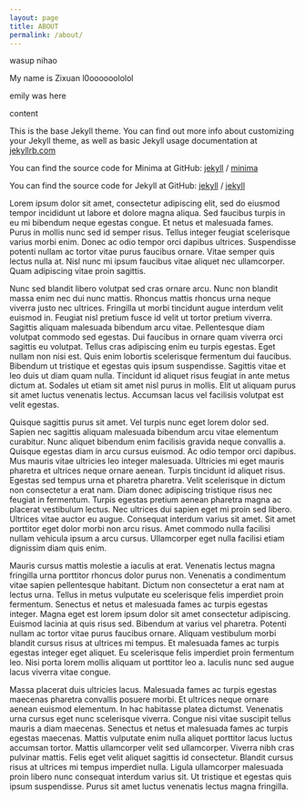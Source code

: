 ```yaml
---
layout: page
title: ABOUT
permalink: /about/
---
```



wasup nihao

My name is Zixuan l0oooooololol

emily was here

content

This is the base Jekyll theme. You can find out more info about customizing your Jekyll theme, as well as basic Jekyll usage documentation at [jekyllrb.com](https://jekyllrb.com/)

You can find the source code for Minima at GitHub:
[jekyll][jekyll-organization] /
[minima](https://github.com/jekyll/minima)

You can find the source code for Jekyll at GitHub:
[jekyll][jekyll-organization] /
[jekyll](https://github.com/jekyll/jekyll)


[jekyll-organization]: https://github.com/jekyll

Lorem ipsum dolor sit amet, consectetur adipiscing elit, sed do eiusmod tempor incididunt ut labore et dolore magna aliqua. Sed faucibus turpis in eu mi bibendum neque egestas congue. Et netus et malesuada fames. Purus in mollis nunc sed id semper risus. Tellus integer feugiat scelerisque varius morbi enim. Donec ac odio tempor orci dapibus ultrices. Suspendisse potenti nullam ac tortor vitae purus faucibus ornare. Vitae semper quis lectus nulla at. Nisl nunc mi ipsum faucibus vitae aliquet nec ullamcorper. Quam adipiscing vitae proin sagittis.

Nunc sed blandit libero volutpat sed cras ornare arcu. Nunc non blandit massa enim nec dui nunc mattis. Rhoncus mattis rhoncus urna neque viverra justo nec ultrices. Fringilla ut morbi tincidunt augue interdum velit euismod in. Feugiat nisl pretium fusce id velit ut tortor pretium viverra. Sagittis aliquam malesuada bibendum arcu vitae. Pellentesque diam volutpat commodo sed egestas. Dui faucibus in ornare quam viverra orci sagittis eu volutpat. Tellus cras adipiscing enim eu turpis egestas. Eget nullam non nisi est. Quis enim lobortis scelerisque fermentum dui faucibus. Bibendum ut tristique et egestas quis ipsum suspendisse. Sagittis vitae et leo duis ut diam quam nulla. Tincidunt id aliquet risus feugiat in ante metus dictum at. Sodales ut etiam sit amet nisl purus in mollis. Elit ut aliquam purus sit amet luctus venenatis lectus. Accumsan lacus vel facilisis volutpat est velit egestas.

Quisque sagittis purus sit amet. Vel turpis nunc eget lorem dolor sed. Sapien nec sagittis aliquam malesuada bibendum arcu vitae elementum curabitur. Nunc aliquet bibendum enim facilisis gravida neque convallis a. Quisque egestas diam in arcu cursus euismod. Ac odio tempor orci dapibus. Mus mauris vitae ultricies leo integer malesuada. Ultricies mi eget mauris pharetra et ultrices neque ornare aenean. Turpis tincidunt id aliquet risus. Egestas sed tempus urna et pharetra pharetra. Velit scelerisque in dictum non consectetur a erat nam. Diam donec adipiscing tristique risus nec feugiat in fermentum. Turpis egestas pretium aenean pharetra magna ac placerat vestibulum lectus. Nec ultrices dui sapien eget mi proin sed libero. Ultrices vitae auctor eu augue. Consequat interdum varius sit amet. Sit amet porttitor eget dolor morbi non arcu risus. Amet commodo nulla facilisi nullam vehicula ipsum a arcu cursus. Ullamcorper eget nulla facilisi etiam dignissim diam quis enim.

Mauris cursus mattis molestie a iaculis at erat. Venenatis lectus magna fringilla urna porttitor rhoncus dolor purus non. Venenatis a condimentum vitae sapien pellentesque habitant. Dictum non consectetur a erat nam at lectus urna. Tellus in metus vulputate eu scelerisque felis imperdiet proin fermentum. Senectus et netus et malesuada fames ac turpis egestas integer. Magna eget est lorem ipsum dolor sit amet consectetur adipiscing. Euismod lacinia at quis risus sed. Bibendum at varius vel pharetra. Potenti nullam ac tortor vitae purus faucibus ornare. Aliquam vestibulum morbi blandit cursus risus at ultrices mi tempus. Et malesuada fames ac turpis egestas integer eget aliquet. Eu scelerisque felis imperdiet proin fermentum leo. Nisi porta lorem mollis aliquam ut porttitor leo a. Iaculis nunc sed augue lacus viverra vitae congue.

Massa placerat duis ultricies lacus. Malesuada fames ac turpis egestas maecenas pharetra convallis posuere morbi. Et ultrices neque ornare aenean euismod elementum. In hac habitasse platea dictumst. Venenatis urna cursus eget nunc scelerisque viverra. Congue nisi vitae suscipit tellus mauris a diam maecenas. Senectus et netus et malesuada fames ac turpis egestas maecenas. Mattis vulputate enim nulla aliquet porttitor lacus luctus accumsan tortor. Mattis ullamcorper velit sed ullamcorper. Viverra nibh cras pulvinar mattis. Felis eget velit aliquet sagittis id consectetur. Blandit cursus risus at ultrices mi tempus imperdiet nulla. Ligula ullamcorper malesuada proin libero nunc consequat interdum varius sit. Ut tristique et egestas quis ipsum suspendisse. Purus sit amet luctus venenatis lectus magna fringilla.
